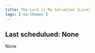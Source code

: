 ```yaml
---
title: The Lord is My Salvation [Live]
tags: ['no-themes']
---
```


## Last schedulued: None          

None
